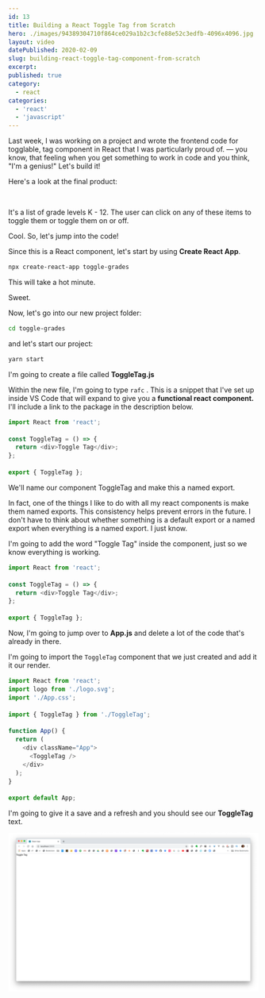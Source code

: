 ```yaml
---
id: 13
title: Building a React Toggle Tag from Scratch
hero: ./images/94389304710f864ce029a1b2c3cfe88e52c3edfb-4096x4096.jpg
layout: video
datePublished: 2020-02-09
slug: building-react-toggle-tag-component-from-scratch
excerpt:
published: true
category:
  - react
categories:
  - 'react'
  - 'javascript'
---
```


Last week, I was working on a project and wrote the frontend code for togglable, tag component in React that I was particularly proud of. — you know, that feeling when you get something to work in code and you think, "I'm a genius!" Let's build it!

Here's a look at the final product:

<!-- TODO: Could include an interactive component / CODEPEN  -->

![]()

It's a list of grade levels K - 12. The user can click on any of these items to toggle them or toggle them on or off.

Cool. So, let's jump into the code!

Since this is a React component, let's start by using **Create React App**.

```sh
npx create-react-app toggle-grades
```

This will take a hot minute.

Sweet.

Now, let's go into our new project folder:

```sh
cd toggle-grades
```

and let's start our project:

```sh
yarn start
```

I'm going to create a file called **ToggleTag.js**

Within the new file, I'm going to type `rafc` . This is a snippet that I've set up inside VS Code that will expand to give you a **functional react component.** I'll include a link to the package in the description below.

```js
import React from 'react';

const ToggleTag = () => {
  return <div>Toggle Tag</div>;
};

export { ToggleTag };
```

We'll name our component ToggleTag and make this a named export.

In fact, one of the things I like to do with all my react components is make them named exports. This consistency helps prevent errors in the future. I don't have to think about whether something is a default export or a named export when everything is a named export. I just know.

I'm going to add the word "Toggle Tag" inside the component, just so we know everything is working.

```js
import React from 'react';

const ToggleTag = () => {
  return <div>Toggle Tag</div>;
};

export { ToggleTag };
```

Now, I'm going to jump over to **App.js** and delete a lot of the code that's already in there.

I'm going to import the `ToggleTag` component that we just created and add it it our render.

```js
import React from 'react';
import logo from './logo.svg';
import './App.css';

import { ToggleTag } from './ToggleTag';

function App() {
  return (
    <div className="App">
      <ToggleTag />
    </div>
  );
}

export default App;
```

I'm going to give it a save and a refresh and you should see our **ToggleTag** text.

![./images/browser-toggle-tag-text.png](./images/browser-toggle-tag-text.png)
